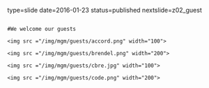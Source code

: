 type=slide
date=2016-01-23
status=published
nextslide=z02_guest
~~~~~~

#We welcome our guests

<img src ="/img/mgm/guests/accord.png" width="100">

<img src ="/img/mgm/guests/brendel.png" width="200">

<img src ="/img/mgm/guests/cbre.jpg" width="100">

<img src ="/img/mgm/guests/code.png" width="200">
